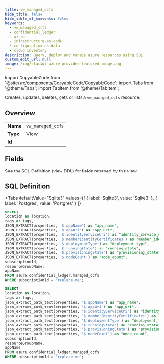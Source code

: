 ```yaml
--- 
title: vw_managed_ccfs
hide_title: false
hide_table_of_contents: false
keywords:
  - vw_managed_ccfs
  - confidential_ledger
  - azure
  - infrastructure-as-code
  - configuration-as-data
  - cloud inventory
description: Query, deploy and manage azure resources using SQL
custom_edit_url: null
image: /img/stackql-azure-provider-featured-image.png
---
```


import CopyableCode from '@site/src/components/CopyableCode/CopyableCode';
import Tabs from '@theme/Tabs';
import TabItem from '@theme/TabItem';

Creates, updates, deletes, gets or lists a <code>vw_managed_ccfs</code> resource.

## Overview
<table><tbody>
<tr><td><b>Name</b></td><td><code>vw_managed_ccfs</code></td></tr>
<tr><td><b>Type</b></td><td>View</td></tr>
<tr><td><b>Id</b></td><td><CopyableCode code="azure.confidential_ledger.vw_managed_ccfs" /></td></tr>
</tbody></table>

## Fields

See the SQL Definition (view DDL) for fields returned by this view.

## SQL Definition

<Tabs
defaultValue="Sqlite3"
values={[
{ label: 'Sqlite3', value: 'Sqlite3' },
{ label: 'Postgres', value: 'Postgres' }
]}
>
<TabItem value="Sqlite3">

```sql
SELECT
location as location,
tags as tags,
JSON_EXTRACT(properties, '$.appName') as "app_name",
JSON_EXTRACT(properties, '$.appUri') as "app_uri",
JSON_EXTRACT(properties, '$.identityServiceUri') as "identity_service_uri",
JSON_EXTRACT(properties, '$.memberIdentityCertificates') as "member_identity_certificates",
JSON_EXTRACT(properties, '$.deploymentType') as "deployment_type",
JSON_EXTRACT(properties, '$.runningState') as "running_state",
JSON_EXTRACT(properties, '$.provisioningState') as "provisioning_state",
JSON_EXTRACT(properties, '$.nodeCount') as "node_count",
subscriptionId,
resourceGroupName,
appName
FROM azure.confidential_ledger.managed_ccfs
WHERE subscriptionId = 'replace-me';
```

</TabItem>
<TabItem value="Postgres">

```sql
SELECT
location as location,
tags as tags,
json_extract_path_text(properties, '$.appName') as "app_name",
json_extract_path_text(properties, '$.appUri') as "app_uri",
json_extract_path_text(properties, '$.identityServiceUri') as "identity_service_uri",
json_extract_path_text(properties, '$.memberIdentityCertificates') as "member_identity_certificates",
json_extract_path_text(properties, '$.deploymentType') as "deployment_type",
json_extract_path_text(properties, '$.runningState') as "running_state",
json_extract_path_text(properties, '$.provisioningState') as "provisioning_state",
json_extract_path_text(properties, '$.nodeCount') as "node_count",
subscriptionId,
resourceGroupName,
appName
FROM azure.confidential_ledger.managed_ccfs
WHERE subscriptionId = 'replace-me';
```

</TabItem>
</Tabs>
